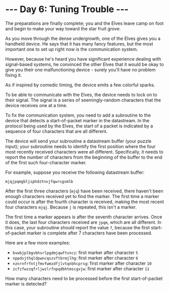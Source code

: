 # --- Day 6: Tuning Trouble ---

The preparations are finally complete; you and the Elves leave camp on foot and begin to make your
way toward the star fruit grove.

As you move through the dense undergrowth, one of the Elves gives you a handheld device. He says
that it has many fancy features, but the most important one to set up right now is the communication
system.

However, because he's heard you have significant experience dealing with signal-based systems, he
convinced the other Elves that it would be okay to give you their one malfunctioning device - surely
you'll have no problem fixing it.

As if inspired by comedic timing, the device emits a few colorful sparks.

To be able to communicate with the Elves, the device needs to lock on to their signal. The signal is
a series of seemingly-random characters that the device receives one at a time.

To fix the communication system, you need to add a subroutine to the device that detects a
start-of-packet marker in the datastream. In the protocol being used by the Elves, the start of a
packet is indicated by a sequence of four characters that are all different.

The device will send your subroutine a datastream buffer (your puzzle input); your subroutine needs
to identify the first position where the four most recently received characters were all different.
Specifically, it needs to report the number of characters from the beginning of the buffer to the
end of the first such four-character marker.

For example, suppose you receive the following datastream buffer:

`mjqjpqmgbljsphdztnvjfqwrcgsmlb`

After the first three characters (`mjq`) have been received, there haven't been enough characters
received yet to find the marker. The first time a marker could occur is after the fourth character
is received, making the most recent four characters `mjqj`. Because `j` is repeated, this isn't a
marker.

The first time a marker appears is after the seventh character arrives. Once it does, the last four
characters received are `jpqm`, which are all different. In this case, your subroutine should report
the value `7`, because the first start-of-packet marker is complete after 7 characters have been
processed.

Here are a few more examples:

- `bvwbjplbgvbhsrlpgdmjqwftvncz`: first marker after character `5`
- `nppdvjthqldpwncqszvftbrmjlhg`: first marker after character `6`
- `nznrnfrfntjfmvfwmzdfjlvtqnbhcprsg`: first marker after character `10`
- `zcfzfwzzqfrljwzlrfnpqdbhtmscgvjw`: first marker after character `11`

How many characters need to be processed before the first start-of-packet marker is detected?
